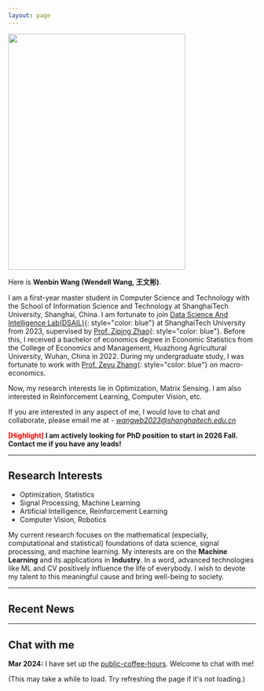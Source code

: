 ```yaml
---
layout: page
---
```



<img src="https://i.postimg.cc/wj1B6fqd/Wenbin-Wang.png" class="floatpic" width="360" height="480">

Here is **Wenbin Wang (Wendell Wang, 王文彬)**.

I am a first-year master student in Computer Science and Technology with the School of Information Science and Technology at ShanghaiTech University, Shanghai, China. I am fortunate to join [Data Science And Intelligence Lab(DSAIL)](https://www.ncvxopt.com/){: style="color: blue"} at ShanghaiTech University from 2023, supervised by [Prof. Ziping Zhao](https://www.zipingzhao.com){: style="color: blue"}. Before this, I received a bachelor of economics degree in Economic Statistics from the College of Economics and Management, Huazhong Agricultural University, Wuhan, China in 2022. During my undergraduate study, I was fortunate to work with [Prof. Zeyu Zhang](https://mari.hzau.edu.cn/people/people/Zhang_Zeyu.htm){: style="color: blue"} on macro-economics.


Now, my research interests lie in Optimization, Matrix Sensing. I am also interested in Reinforcement Learning, Computer Vision, etc.


If you are interested in any aspect of me, I would love to chat and collaborate, please email me at - *wangwb2023@shanghaitech.edu.cn*

**<font color='red'>[Highlight]</font> I am actively looking for PhD position to start in 2026 Fall. Contact me if you have any leads!**

---

## Research Interests
- Optimization, Statistics
- Signal Processing, Machine Learning
- Artificial Intelligence, Reinforcement Learning
- Computer Vision, Robotics


My current research focuses on the mathematical (especially, computational and statistical) foundations of data science, signal processing, and machine learning. My interests are on the **Machine Learning** and its applications in **Industry**. In a word, advanced technologies like ML and CV positively influence the life of everybody.  I wish to devote my talent to this meaningful cause and bring well-being to society.

---

## Recent News


---



## Chat with me

**Mar 2024:** I have set up the [public-coffee-hours](https://calendly.com/luminaryalexander/public-coffee-hours). Welcome to chat with me!

(This may take a while to load. Try refreshing the page if it's not loading.)

<!-- Calendly inline widget begin -->

<div class="calendly-inline-widget" data-url="https://calendly.com/luminaryalexander/public-coffee-hours" style="max-width:1080px;height:640px;"></div>
<script type="text/javascript" src="https://assets.calendly.com/assets/external/widget.js" async></script>
<!-- Calendly inline widget end -->

